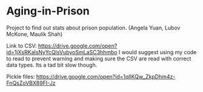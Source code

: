 # Aging-in-Prison
Project to find out stats about prison population. (Angela Yuan, Lubov McKone, Maulik Shah)

Link to CSV: https://drive.google.com/open?id=1jXsRKaIsNyYcQlsVubyoSmLaSC3hhmbo
I would suggest using my code to read to prevent warning and making sure the CSV are read with correct data types.
Its a tad bit slow though.


Pickle files: https://drive.google.com/open?id=1qllKQw_ZkpDhm4z-FnQsZoVBX89FI-Jz
